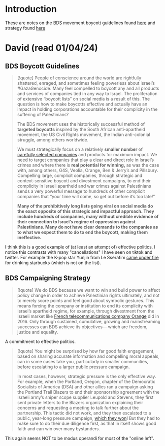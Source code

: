 # Introduction 

These are notes on the BDS movement boycott guidelines found [here](https://bdsmovement.net/Act-Now-Against-These-Companies-Profiting-From-Genocide) and strategy found [here](https://bdsmovement.net/BDS-Guide-Strategic-Campaigning)

# David (read 01/04/24)

## BDS Boycott Guidelines

> [!quote]
> People of conscience around the world are rightfully shattered, enraged, and sometimes feeling powerless about Israel’s \#GazaGenocide. Many feel compelled to boycott any and all products and services of companies tied in any way to Israel. The proliferation of extensive “boycott lists” on social media is a result of this. The question is how to make boycotts effective and actually have an impact in holding corporations accountable for their complicity in the suffering of Palestinians? 
> 
> The BDS movement uses the historically successful method of **targeted boycotts** inspired by the South African anti-apartheid movement, the US Civil Rights movement, the Indian anti-colonial struggle, among others worldwide. 
> 
> We must strategically focus on a relatively **smaller number** of [carefully selected companies](https://bdsmovement.net/BDS-Guide-Strategic-Campaigning) and products for maximum impact. We need to target companies that play a clear and direct role in Israel’s crimes and where there is **real potential for winning,** as was the case with, among others, G4S, Veolia, Orange, Ben & Jerry’s and Pillsbury. Compelling large, complicit companies, through strategic and context-sensitive boycott and divestment campaigns, to end their complicity in Israeli apartheid and war crimes against Palestinians sends a very powerful message to hundreds of other complicit companies that “your time will come, so get out before it’s too late!”
> 
> **Many of the prohibitively long lists going viral on social media do the exact opposite of this strategic and impactful approach. They include hundreds of companies, many without credible evidence of their connection to Israel’s regime of oppression against Palestinians. Many do not have clear demands to the companies as to what we expect them to do to end the boycott, making them ineffective.**

I think this is a good example of (at least an attempt of) effective politics. I notice this contrasts with many "cancellations" I have seen on tiktok and twitter. For example the K-pop star Yunjin from Le Sserafim [came under fire](https://koreajoongangdaily.joins.com/news/2024-03-12/entertainment/kpop/Le-Sserafims-Huh-Yunjin-under-fire-for-drinking-proIsrael-Starbucks/2000191) for drinking starbucks (which is not on the list). 

## BDS Campaigning Strategy

> [!quote]
> We do BDS because we want to win and build power to affect policy change in order to achieve Palestinian rights ultimately, and not to merely score points and feel good about symbolic gestures. This means forcing the company or institution to end its complicity with Israel’s apartheid regime, for example, through divestment from the Israeli market like [French telecommunications company Orange](https://bdsmovement.net/news/orange-drops-israel-affiliate-following-inspiring-bds-campaign) did in 2016. Only through sustained, cumulative, growing and mainstreaming successes can BDS achieve its objectives— which are freedom, justice and equality.

A commitment to effective politics. 

> [!quote]
> You might be surprised by how far good faith engagement, based on sharing accurate information and compelling moral appeals, can in some cases take you, particularly in smaller communities, before escalating to a larger public pressure campaign.
> 
> In most cases, however, strategic pressure is the only effective way. For example, when the Portland, Oregon, chapter of the Democratic Socialists of America (DSA) and other allies ran a campaign asking the Portland Trail Blazers to end their sponsorship agreement with the Israeli army’s sniper scope supplier Leupold and Stevens, they first sent private letters to the Blazers organization explaining their concerns and requesting a meeting to talk further about the partnership. This tactic did not work, and they then escalated to a public, year-long pressure campaign, [which they won](https://truthout.org/articles/a-bds-campaign-tackles-the-sports-industry-in-portland-and-wins/)! But they had to make sure to do their due diligence first, as that in itself shows good faith and can win over many bystanders.

This again seems NOT to be modus operandi for most of the "online left".